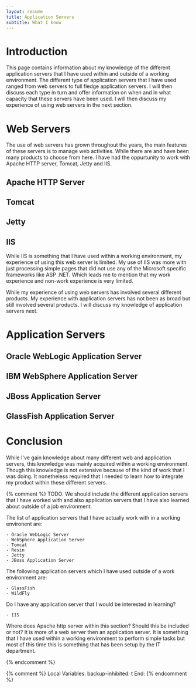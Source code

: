 ```yaml
---
layout: resume
title: Application Servers
subtitle: What I know
---
```


# Introduction

This page contains information about my knowledge of the different application servers that I have used within and
outside of a working environment.  The different type of application servers that I have used ranged from web servers to
full fledge application servers.  I will then discuss each type in turn and offer information on when and in what
capacity that these servers have been used.  I will then discuss my experience of using web servers in the next section.

# Web Servers

The use of web servers has grown throughout the years, the main features of these servers is to manage web activities.
While there are and have been many products to choose from here. I have had the oppurtunity to work with Apache HTTP
server, Tomcat, Jetty and IIS.

## Apache HTTP Server

## Tomcat

## Jetty

## IIS

While IIS is something that I have used within a working environment, my experience of using this web server is limited.
My use of IIS was more with just processing simple pages that did not use any of the Microsoft specific frameworks like
ASP .NET.  Which leads me to mention that my work experience and non-work experience is very limited.

While my experience of using web servers has involved several different products.  My experience with application
servers has not been as broad but still involved several products.  I will discuss my knowledge of application
servers next.

# Application Servers

## Oracle WebLogic Application Server

## IBM WebSphere Application Server

## JBoss Application Server

## GlassFish Application Server

# Conclusion

While I've gain knowledge about many different web and application servers, this knowledge was mainly acquired within a
working environment.  Though this knowledge is not extensive because of the kind of work that I was doing.  It
nonetheless required that I needed to learn how to integrate my product within these different servers.


{% comment %}
TODO: We should include the different application servers that I have worked with and
also application servers that I have also learned about outside of a job environment.

The list of application servers that I have actually work with in a working environent
are:

	- Oracle WebLogic Server
	- WebSphere Application Server
	- Tomcat
	- Resin
	- Jetty
	- JBoss Application Server


The following application servers which I have used outside of a work environment are:

	- GlassFish
	- WildFly

Do I have any application server that I would be interested in learning?

	- IIS


Where does Apache http server within this section?   Should this be included or not?
It is more of a web server then an application server.  It is something that I have
used within a working environment to perform simple tasks but most of this time
this is something that has been setup by the IT department.

{% endcomment %}

{% comment %}
Local Variables:
backup-inhibited: t
End:
{% endcomment %}

